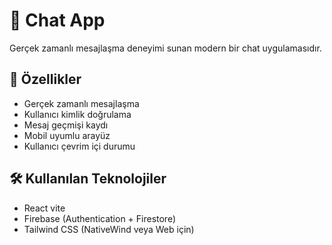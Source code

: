 # 📨 Chat App

Gerçek zamanlı mesajlaşma deneyimi sunan modern bir chat uygulamasıdır.

## 🚀 Özellikler

- Gerçek zamanlı mesajlaşma
- Kullanıcı kimlik doğrulama
- Mesaj geçmişi kaydı
- Mobil uyumlu arayüz
- Kullanıcı çevrim içi durumu

## 🛠️ Kullanılan Teknolojiler

- React vite
- Firebase (Authentication + Firestore)
- Tailwind CSS (NativeWind veya Web için)



